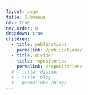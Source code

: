 ```yaml
---
layout: page
title: Submenus
nav: true
nav_order: 8
dropdown: true
children:
  - title: publications
    permalink: /publications/
  - title: divider
  - title: repositories
    permalink: /repositories/
  # - title: divider
  # - title: blog
  #   permalink: /blog/
---
```


